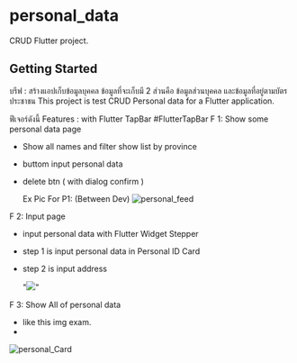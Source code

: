 # personal_data

CRUD Flutter project. 

## Getting Started

บรีฟ : สร้างแอปเก็บข้อมูลบุคคล ข้อมูลที่จะเก็บมี 2 ส่วนคือ ข้อมูลส่วนบุคคล และข้อมูลที่อยู่ตามบัตรประชาชน 
This project is test CRUD Personal data for a Flutter application.

ฟีเจอร์ดังนี้
Features : with Flutter TapBar #FlutterTapBar
F 1: Show some personal data page
- Show all names and filter show list by province
- buttom input personal data
- delete btn ( with dialog confirm )

  Ex Pic For P1: (Between Dev)
![personal_feed](https://github.com/PHUMIN-PH/Flutter_personal_data/assets/147039042/d1f35a31-d330-4fa2-ae12-69948e101951)

F 2: Input page
- input personal data with Flutter Widget Stepper
- step 1 is input personal data in Personal ID Card
- step 2 is input address

  "<img src =  between dev >"

F 3: Show All of personal data
- like this img exam.
- 
![personal_Card](https://github.com/PHUMIN-PH/Flutter_personal_data/assets/147039042/5504e3df-e978-43b4-add0-245774086c33)

